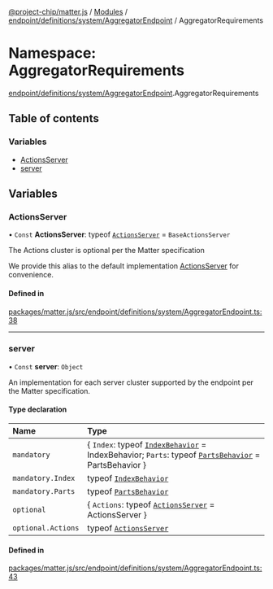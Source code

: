 [@project-chip/matter.js](../README.md) / [Modules](../modules.md) / [endpoint/definitions/system/AggregatorEndpoint](endpoint_definitions_system_AggregatorEndpoint.md) / AggregatorRequirements

# Namespace: AggregatorRequirements

[endpoint/definitions/system/AggregatorEndpoint](endpoint_definitions_system_AggregatorEndpoint.md).AggregatorRequirements

## Table of contents

### Variables

- [ActionsServer](endpoint_definitions_system_AggregatorEndpoint.AggregatorRequirements.md#actionsserver)
- [server](endpoint_definitions_system_AggregatorEndpoint.AggregatorRequirements.md#server)

## Variables

### ActionsServer

• `Const` **ActionsServer**: typeof [`ActionsServer`](../classes/behavior_definitions_actions_export.ActionsServer.md) = `BaseActionsServer`

The Actions cluster is optional per the Matter specification

We provide this alias to the default implementation [ActionsServer](endpoint_definitions_system_AggregatorEndpoint.AggregatorRequirements.md#actionsserver) for convenience.

#### Defined in

[packages/matter.js/src/endpoint/definitions/system/AggregatorEndpoint.ts:38](https://github.com/project-chip/matter.js/blob/5f71eedebdb9fa54338bde320c311bb359b7455d/packages/matter.js/src/endpoint/definitions/system/AggregatorEndpoint.ts#L38)

___

### server

• `Const` **server**: `Object`

An implementation for each server cluster supported by the endpoint per the Matter specification.

#### Type declaration

| Name | Type |
| :------ | :------ |
| `mandatory` | \{ `Index`: typeof [`IndexBehavior`](node_export._internal_.IndexBehavior.md) = IndexBehavior; `Parts`: typeof [`PartsBehavior`](../classes/node_export._internal_.PartsBehavior.md) = PartsBehavior } |
| `mandatory.Index` | typeof [`IndexBehavior`](node_export._internal_.IndexBehavior.md) |
| `mandatory.Parts` | typeof [`PartsBehavior`](../classes/node_export._internal_.PartsBehavior.md) |
| `optional` | \{ `Actions`: typeof [`ActionsServer`](../classes/behavior_definitions_actions_export.ActionsServer.md) = ActionsServer } |
| `optional.Actions` | typeof [`ActionsServer`](../classes/behavior_definitions_actions_export.ActionsServer.md) |

#### Defined in

[packages/matter.js/src/endpoint/definitions/system/AggregatorEndpoint.ts:43](https://github.com/project-chip/matter.js/blob/5f71eedebdb9fa54338bde320c311bb359b7455d/packages/matter.js/src/endpoint/definitions/system/AggregatorEndpoint.ts#L43)
